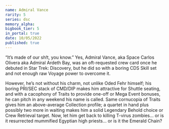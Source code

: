 ```yaml
---
name: Admiral Vance
rarity: 5
series: dsc
memory_alpha:
bigbook_tier: 5
in_portal: true
date: 10/05/2022
published: true
---
```


“It’s made of our sh!t, you know.” Yes, Admiral Vance, aka Space Carlos Olivera aka Admiral Ardeth Bay, was an oft-requested crew card once he debuted in Star Trek: Discovery, but he did so with a boring CDS Skill set and not enough raw Voyage power to overcome it. 

However, he’s not without his charm, not unlike Oded Fehr himself; his boring PRI/SEC stack of CMD/DIP makes him attractive for Shuttle seating, and with a cacophony of Traits to provide one-off or Mega Event bonuses, he can pitch in any weekend his name is called. Same cornucopia of Traits gives him an above-average Collection profile; a quartet in hand plus possibly two more in waiting makes him a solid Legendary Behold choice or Crew Retrieval target. Now, let him get back to killing T-virus zombies… or is it resurrected mummified Egyptian high priests… or is it the Emerald Chain?
